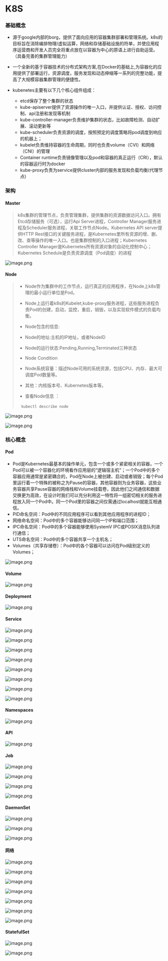 #



# K8S

### 基础概念

+ 源于google内部的borg，提供了面向应用的容器集群部署和管理系统。k8s的目标旨在消除编排物理/虚拟运算，网络和存储基础设施的符单，并使应用程序运营商和开发人员完全将重点放在以容器为中心的原语上进行自助运营。（具备完善的集群管理能力）

+ 一个全新的基于容器技术的分布式架构方案,在Docker的基础上,为容器化的应用提供了部署运行，资源调度，服务发现和动态伸缩等一系列的完整功能，提高了大规模容器集群管理的便捷性。

+ kubenetes主要有以下几个核心组件组成：
  - etcd保存了整个集群的状态
  - kube-apiserver提供了资源操作的唯一入口，并提供认证、授权、访问控制、api注册和发现等机制
  - kube-controller-manager负责维护集群的状态，比如故障检测、自动扩展、滚动更新等
  - kube-scheduler负责资源的调度，按照预定的调度策略将pod调度到响应的机器上；
  - kubelet负责维持容器的生命周期，同时也负责volume（CVI）和网络（CNI）的管理
  - Container runtime负责镜像管理以及pod和容器的真正运行（CRI），默认的容器运行时为docker
  - kube-proxy负责为service提供cluster内部的服务发现和负载均衡(代理节点)
  
  

 ### 架构

#### Master

>k8s集群的管理节点，负责管理集群，提供集群的资源数据访问入口。拥有Etcd存储服务（可选），运行Api Server进程，Controller Manager服务进程及Scheduler服务进程，关联工作节点Node。Kubernetes API server提供HTTP Rest接口的关键服务进程，是Kubernetes里所有资源的增、删、改、查等操作的唯一入口。也是集群控制的入口进程；Kubernetes Controller Manager是Kubernetes所有资源对象的自动化控制中心；Kubernetes Schedule是负责资源调度（Pod调度）的进程



![image.png](https://b3logfile.com/file/2020/10/image-95ec566f.png)

#### Node

>- Node作为集群中的工作节点，运行真正的应用程序，在Node上k8s管理的最小运行单位是Pod。
>
>- Node上运行着k8s的Kubelet,kube-proxy服务进程，这些服务进程负责Pod的创建，启动，监控，重启，销毁，以及实现软件模式的负载均衡。
>
>- Node包含的信息:
>
>  - Node的地址:主机的IP地址，或者NodeID
>  - Node的运行状态:Pending,Running,Terminated三种状态
>  - Node Condition
>  - Node系统容量：描述Node可用的系统资源，包括CPU、内存、最大可调度Pod数量等。
>  - 其他：内核版本号、Kubernetes版本等。
>
>- 查看Node信息 ：
>
>  ​                                         ``` kubectl describe node```

![image.png](https://b3logfile.com/file/2020/10/image-ef1add00.png)

![image.png](https://b3logfile.com/file/2020/10/image-3c0062ab.png)



### 核心概念

#### Pod

- Pod是Kubernetes最基本的操作单元，包含一个或多个紧密相关的容器，一个Pod可以被一个容器化的环境看作应用层的“逻辑宿主机”；一个Pod中的多个容器应用通常是紧密耦合的，Pod在Node上被创建、启动或者销毁；每个Pod里运行着一个特殊的被称之为Pause的容器，其他容器则为业务容器，这些业务容器共享Pause容器的网络栈和Volume挂载卷，因此他们之间通信和数据交换更为高效，在设计时我们可以充分利用这一特性将一组密切相关的服务进程放入同一个Pod中。同一个Pod里的容器之间仅需通过localhost就能互相通信。
- PID命名空间：Pod中的不同应用程序可以看到其他应用程序的进程ID；
- 网络命名空间：Pod中的多个容器能够访问同一个IP和端口范围；
- IPC命名空间：Pod中的多个容器能够使用SystemV IPC或POSIX消息队列进行通信；
- UTS命名空间：Pod中的多个容器共享一个主机名；
- Volumes（共享存储卷）：Pod中的各个容器可以访问在Pod级别定义的Volumes；

![image.png](https://b3logfile.com/file/2020/10/image-d18e5a41.png)

#### Volume

![image.png](https://b3logfile.com/file/2020/10/image-2ccc5a6b.png)

#### Deployment

![image.png](https://b3logfile.com/file/2020/10/image-a494cc32.png)

#### Service

![image.png](https://b3logfile.com/file/2020/10/image-b5b83f44.png)



![image.png](https://b3logfile.com/file/2020/10/image-a7d624fa.png)

![image.png](https://b3logfile.com/file/2020/10/image-cb3c4caf.png)

![image.png](https://b3logfile.com/file/2020/10/image-05451d30.png)

![image.png](https://b3logfile.com/file/2020/10/image-11525d0c.png)

![image.png](https://b3logfile.com/file/2020/11/image-734ef0fc.png)

![image.png](https://b3logfile.com/file/2020/11/image-54cec1e6.png)

![image.png](https://b3logfile.com/file/2020/10/image-c1f6e4c7.png)



#### Namespaces

![image.png](https://b3logfile.com/file/2020/10/image-01ea4bf6.png)



#### API

![image.png](https://b3logfile.com/file/2020/10/image-8addc620.png)



#### Job

![image.png](https://b3logfile.com/file/2020/10/image-57d65c14.png)

![image.png](https://b3logfile.com/file/2020/10/image-4a8bb99a.png)

![image.png](https://b3logfile.com/file/2020/10/image-5fde91e7.png)

![image.png](https://b3logfile.com/file/2020/10/image-1a11b6f3.png)



#### DaemonSet

![image.png](https://b3logfile.com/file/2020/10/image-9dd127c1.png)

![image.png](https://b3logfile.com/file/2020/10/image-02394b17.png)

![image.png](https://b3logfile.com/file/2020/10/image-1bddc189.png)



#### 网络

![image.png](https://b3logfile.com/file/2020/10/image-bb11d6e5.png)

![image.png](https://b3logfile.com/file/2020/10/image-6ef56180.png)

![image.png](https://b3logfile.com/file/2020/10/image-f73de9dc.png)

![image.png](https://b3logfile.com/file/2020/10/image-7801bf21.png)

![image.png](https://b3logfile.com/file/2020/10/image-3711761f.png)

![image.png](https://b3logfile.com/file/2020/11/image-05672636.png)

![image.png](https://b3logfile.com/file/2020/11/image-9b691203.png)

#### StatefulSet

![image.png](https://b3logfile.com/file/2020/10/image-0be34a7e.png)

![image.png](https://b3logfile.com/file/2020/10/image-9ccf7895.png)

